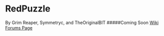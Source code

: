 RedPuzzle
=========

By Grim Reaper, Symmetryc, and TheOriginalBIT
#####Coming Soon
[Wiki](https://github.com/Symmetryc/RedPuzzle/wiki)
[Forums Page](http://www.computercraft.info/forums2/index.php?/topic/16852-preview-redpuzzle-symmetryc-theoriginalbit-grim-reaper-join-us/)
